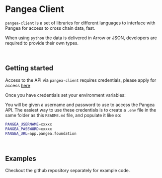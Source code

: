 # Pangea Client

`pangea-client` is a set of libraries for different languages to interface with Pangea for access to cross chain data, fast.

When using `python` the data is delivered in Arrow or JSON, developers are required to provide their own types.

<br>

## Getting started

Access to the API via `pangea-client` requires credentials, please apply for access [here](https://pangea.foundation/get-access)

Once you have credentials set your environment variables:

You will be given a username and password to use to access the Pangea API.
The easiest way to use these credentials is to create a `.env` file in the same folder as this `README.md` file, and populate it like so:

```sh
PANGEA_USERNAME=xxxxx
PANGEA_PASSWORD=xxxxx
PANGEA_URL=app.pangea.foundation
```

<br>

## Examples

Checkout the github repository separately for example code.
